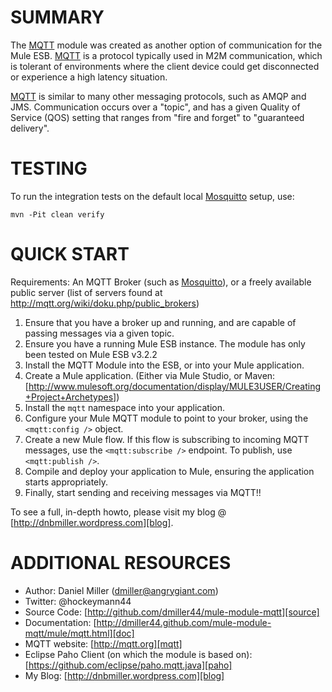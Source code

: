 
SUMMARY
=======
The [MQTT][mqtt] module was created as another option of communication for the Mule ESB.  [MQTT][mqtt] is a protocol typically
used in M2M communication, which is tolerant of environments where the client device could get disconnected or
experience a high latency situation.

[MQTT][mqtt] is similar to many other messaging protocols, such as AMQP and JMS.  Communication occurs over a "topic", and
has a given Quality of Service (QOS) setting that ranges from "fire and forget" to "guaranteed delivery".

TESTING
=======

To run the integration tests on the default local [Mosquitto][mosquitto] setup, use:

    mvn -Pit clean verify

QUICK START
===========

Requirements:  An MQTT Broker (such as [Mosquitto][mosquitto]), or a freely available public server (list of servers found at http://mqtt.org/wiki/doku.php/public_brokers)

1.  Ensure that you have a broker up and running, and are capable of passing messages via a given topic.
2.  Ensure you have a running Mule ESB instance.  The module has only been tested on Mule ESB v3.2.2
3.  Install the MQTT Module into the ESB, or into your Mule application.
4.  Create a Mule application. (Either via Mule Studio, or Maven:  [http://www.mulesoft.org/documentation/display/MULE3USER/Creating+Project+Archetypes])
5.  Install the `mqtt` namespace into your application.
6.  Configure your Mule MQTT module to point to your broker, using the `<mqtt:config />` object.
7.  Create a new Mule flow.  If this flow is subscribing to incoming MQTT messages, use the `<mqtt:subscribe />` endpoint.  To publish, use `<mqtt:publish />`.
8.  Compile and deploy your application to Mule, ensuring the application starts appropriately.
9.  Finally, start sending and receiving messages via MQTT!!

To see a full, in-depth howto, please visit my blog @ [http://dnbmiller.wordpress.com][blog].

ADDITIONAL RESOURCES
====================

* Author:  Daniel Miller (dmiller@angrygiant.com)
* Twitter:  @hockeymann44
* Source Code:  [http://github.com/dmiller44/mule-module-mqtt][source]
* Documentation:  [http://dmiller44.github.com/mule-module-mqtt/mule/mqtt.html][doc]
* MQTT website:  [http://mqtt.org][mqtt]
* Eclipse Paho Client (on which the module is based on):  [https://github.com/eclipse/paho.mqtt.java][paho]
* My Blog:  [http://dnbmiller.wordpress.com][blog]




[blog]:http://dnbmiller.wordpress.com
[mqtt]:http://mqtt.org/
[paho]:https://github.com/eclipse/paho.mqtt.java
[doc]:http://dmiller44.github.com/mule-module-mqtt/mule/mqtt.html
[source]:http://github.com/dmiller44/mule-module-mqtt
[mosquitto]:http://mosquitto.org/

